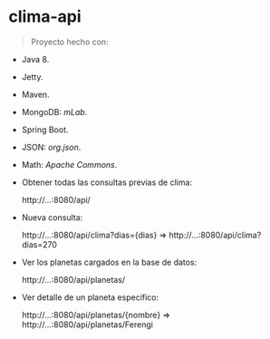 # clima-api

> Proyecto hecho con:

* Java 8.
* Jetty.
* Maven.
* MongoDB: _mLab_.
* Spring Boot.
* JSON: _org.json_.
* Math: _Apache Commons_.

* Obtener todas las consultas previas de clima:

   http://...:8080/api/

* Nueva consulta:

   http://...:8080/api/clima?dias={dias} => http://...:8080/api/clima?dias=270
   
* Ver los planetas cargados en la base de datos:
   
   http://...:8080/api/planetas/

* Ver detalle de un planeta específico:

   http://...:8080/api/planetas/{nombre} => http://...:8080/api/planetas/Ferengi
